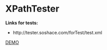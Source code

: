 XPathTester
===========
<p>
    <strong>Links for tests:</strong>
    <ul>
        <li>http://tester.soshace.com/forTest/test.xml</li>
    </ul>
    <a href="http://tester.soshace.com">DEMO</a>
</p>